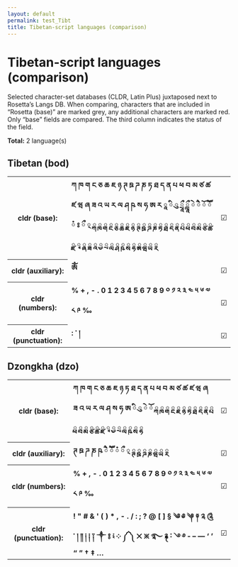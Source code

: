 ```yaml
---
layout: default
permalink: test_Tibt
title: Tibetan-script languages (comparison)
---
```


# Tibetan-script languages (comparison)

Selected character-set databases (CLDR, Latin Plus) juxtaposed next to Rosetta’s Langs DB. When comparing, characters that are included in “Rosetta (base)” are marked grey, any additional characters are marked red. Only “base” fields are compared. The third column indicates the status of the field.

**Total:** 2 language(s)

## Tibetan (bod)

<table>
 <tr><th>cldr (base):</th><td><strong>ཀ</strong> <strong>ཁ</strong> <strong>ག</strong> <strong>ང</strong> <strong>ཅ</strong> <strong>ཆ</strong> <strong>ཇ</strong> <strong>ཉ</strong> <strong>ཊ</strong> <strong>ཋ</strong> <strong>ཌ</strong> <strong>ཎ</strong> <strong>ཏ</strong> <strong>ཐ</strong> <strong>ད</strong> <strong>ན</strong> <strong>པ</strong> <strong>ཕ</strong> <strong>བ</strong> <strong>མ</strong> <strong>ཙ</strong> <strong>ཚ</strong> <strong>ཛ</strong> <strong>ཝ</strong> <strong>ཞ</strong> <strong>ཟ</strong> <strong>འ</strong> <strong>ཡ</strong> <strong>ར</strong> <strong>ལ</strong> <strong>ཤ</strong> <strong>ཥ</strong> <strong>ས</strong> <strong>ཧ</strong> <strong>ཨ</strong> <strong>ཪ</strong> <strong>ཱ</strong> <strong>ི</strong> <strong>ུ</strong> <strong>ཷ</strong> <strong>ཹ</strong> <strong>ེ</strong> <strong>ཻ</strong> <strong>ོ</strong> <strong>ཽ</strong> <strong>ཾ</strong> <strong>ཿ</strong> <strong>ྀ</strong> <strong>྄</strong> <strong>ྐ</strong> <strong>ྑ</strong> <strong>ྒ</strong> <strong>ྔ</strong> <strong>ྕ</strong> <strong>ྖ</strong> <strong>ྗ</strong> <strong>ྙ</strong> <strong>ྚ</strong> <strong>ྛ</strong> <strong>ྜ</strong> <strong>ྞ</strong> <strong>ྟ</strong> <strong>ྠ</strong> <strong>ྡ</strong> <strong>ྣ</strong> <strong>ྤ</strong> <strong>ྥ</strong> <strong>ྦ</strong> <strong>ྨ</strong> <strong>ྩ</strong> <strong>ྪ</strong> <strong>ྫ</strong> <strong>ྭ</strong> <strong>ྮ</strong> <strong>ྯ</strong> <strong>ྰ</strong> <strong>ྱ</strong> <strong>ྲ</strong> <strong>ླ</strong> <strong>ྴ</strong> <strong>ྵ</strong> <strong>ྶ</strong> <strong>ྷ</strong> <strong>ྸ</strong> <strong>ྺ</strong> <strong>ྻ</strong> <strong>ྼ</strong> </td><td>☑︎</td></tr>
<tr><th>cldr (auxiliary):</th><td><strong>ༀ</strong> </td><td>☑︎</td></tr>
<tr><th>cldr (numbers):</th><td><strong>%</strong> <strong>+</strong> <strong>,</strong> <strong>-</strong> <strong>.</strong> <strong>0</strong> <strong>1</strong> <strong>2</strong> <strong>3</strong> <strong>4</strong> <strong>5</strong> <strong>6</strong> <strong>7</strong> <strong>8</strong> <strong>9</strong> <strong>༠</strong> <strong>༡</strong> <strong>༢</strong> <strong>༣</strong> <strong>༤</strong> <strong>༥</strong> <strong>༦</strong> <strong>༧</strong> <strong>༨</strong> <strong>༩</strong> <strong>‰</strong> </td><td>☑︎</td></tr>
<tr><th>cldr (punctuation):</th><td><strong>:</strong> <strong>་</strong> <strong>།</strong> </td><td>☑︎</td></tr>
 </table>

## Dzongkha (dzo)

<table>
 <tr><th>cldr (base):</th><td><strong>ཀ</strong> <strong>ཁ</strong> <strong>ག</strong> <strong>ང</strong> <strong>ཅ</strong> <strong>ཆ</strong> <strong>ཇ</strong> <strong>ཉ</strong> <strong>ཏ</strong> <strong>ཐ</strong> <strong>ད</strong> <strong>ན</strong> <strong>པ</strong> <strong>ཕ</strong> <strong>བ</strong> <strong>མ</strong> <strong>ཙ</strong> <strong>ཚ</strong> <strong>ཛ</strong> <strong>ཝ</strong> <strong>ཞ</strong> <strong>ཟ</strong> <strong>འ</strong> <strong>ཡ</strong> <strong>ར</strong> <strong>ལ</strong> <strong>ཤ</strong> <strong>ས</strong> <strong>ཧ</strong> <strong>ཨ</strong> <strong>ི</strong> <strong>ུ</strong> <strong>ེ</strong> <strong>ོ</strong> <strong>ྐ</strong> <strong>ྑ</strong> <strong>ྒ</strong> <strong>ྔ</strong> <strong>ྗ</strong> <strong>ྙ</strong> <strong>ྟ</strong> <strong>ྠ</strong> <strong>ྡ</strong> <strong>ྣ</strong> <strong>ྤ</strong> <strong>ྥ</strong> <strong>ྦ</strong> <strong>ྨ</strong> <strong>ྩ</strong> <strong>ྪ</strong> <strong>ྫ</strong> <strong>ྭ</strong> <strong>ྱ</strong> <strong>ྲ</strong> <strong>ླ</strong> <strong>ྵ</strong> <strong>ྶ</strong> <strong>ྷ</strong> </td><td>☑︎</td></tr>
<tr><th>cldr (auxiliary):</th><td><strong>ཊ</strong> <strong>ཋ</strong> <strong>ཌ</strong> <strong>ཎ</strong> <strong>ཥ</strong> <strong>ཻ</strong> <strong>ཽ</strong> <strong>ཾ</strong> <strong>ྀ</strong> <strong>྄</strong> <strong>ྚ</strong> <strong>ྛ</strong> <strong>ྜ</strong> <strong>ྞ</strong> <strong>ྺ</strong> <strong>ྻ</strong> <strong>ྼ</strong> </td><td>☑︎</td></tr>
<tr><th>cldr (numbers):</th><td><strong>%</strong> <strong>+</strong> <strong>,</strong> <strong>-</strong> <strong>.</strong> <strong>0</strong> <strong>1</strong> <strong>2</strong> <strong>3</strong> <strong>4</strong> <strong>5</strong> <strong>6</strong> <strong>7</strong> <strong>8</strong> <strong>9</strong> <strong>༠</strong> <strong>༡</strong> <strong>༢</strong> <strong>༣</strong> <strong>༤</strong> <strong>༥</strong> <strong>༦</strong> <strong>༧</strong> <strong>༨</strong> <strong>༩</strong> <strong>‰</strong> </td><td>☑︎</td></tr>
<tr><th>cldr (punctuation):</th><td><strong>!</strong> <strong>"</strong> <strong>#</strong> <strong>&</strong> <strong>'</strong> <strong>(</strong> <strong>)</strong> <strong>*</strong> <strong>,</strong> <strong>-</strong> <strong>.</strong> <strong>/</strong> <strong>:</strong> <strong>;</strong> <strong>?</strong> <strong>@</strong> <strong>[</strong> <strong>]</strong> <strong>§</strong> <strong>༄</strong> <strong>༅</strong> <strong>༆</strong> <strong>༈</strong> <strong>༉</strong> <strong>༊</strong> <strong>༌</strong> <strong>།</strong> <strong>༎</strong> <strong>༏</strong> <strong>༐</strong> <strong>༑</strong> <strong>༒</strong> <strong>༔</strong> <strong>༴</strong> <strong>༶</strong> <strong>༼</strong> <strong>༽</strong> <strong>྾</strong> <strong>྿</strong> <strong>࿐</strong> <strong>࿑</strong> <strong>࿒</strong> <strong>࿓</strong> <strong>࿔</strong> <strong>‐</strong> <strong>–</strong> <strong>—</strong> <strong>‘</strong> <strong>’</strong> <strong>“</strong> <strong>”</strong> <strong>†</strong> <strong>‡</strong> <strong>…</strong> </td><td>☑︎</td></tr>
 </table>

